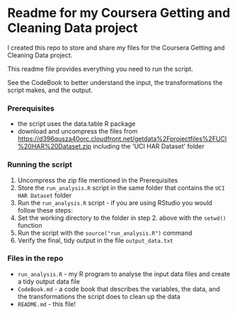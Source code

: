 # Readme for my Coursera Getting and Cleaning Data project

I created this repo to store and share my files for the Coursera Getting and Cleaning Data project. 

This readme file provides everything you need to run the script.

See the CodeBook to better understand the input, the transformations the script makes, and the output.

### Prerequisites
- the script uses the data.table R package
- download and uncompress the files from https://d396qusza40orc.cloudfront.net/getdata%2Fprojectfiles%2FUCI%20HAR%20Dataset.zip including the 'UCI HAR Dataset' folder

### Running the script
1. Uncompress the zip file mentioned in the Prerequisites
2. Store the ```run_analysis.R``` script in the same folder that contains the ```UCI HAR Dataset``` folder 
3. Run the ```run_analysis.R``` script - if you are using RStudio you would follow these steps:
  1. Set the working directory to the folder in step 2. above with the ```setwd()``` function
  2. Run the script with the ```source("run_analysis.R")``` command
  3. Verify the final, tidy output in the file ```output_data.txt```

### Files in the repo
- ```run_analysis.R``` - my R program to analyse the input data files and create a tidy output data file 
- ```CodeBook.md``` - a code book that describes the variables, the data, and the transformations the script does to clean up the data
- ```README.md``` - this file!


